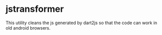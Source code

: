 jstransformer
=============
This utility cleans the js generated by dart2js so that the code can work in old android browsers.

